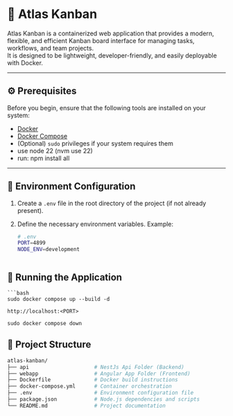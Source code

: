# 🧭 Atlas Kanban

Atlas Kanban is a containerized web application that provides a modern, flexible, and efficient Kanban board interface for managing tasks, workflows, and team projects.  
It is designed to be lightweight, developer-friendly, and easily deployable with Docker.

---

## ⚙️ Prerequisites

Before you begin, ensure that the following tools are installed on your system:

- [Docker](https://www.docker.com/get-started)
- [Docker Compose](https://docs.docker.com/compose/install/)
- (Optional) `sudo` privileges if your system requires them
- use node 22 (nvm use 22)
- run: npm install all

---

## 🔧 Environment Configuration

1. Create a `.env` file in the root directory of the project (if not already present).  
2. Define the necessary environment variables. Example:

   ```bash
   # .env
   PORT=4899
   NODE_ENV=development



## 🚀 Running the Application
    ```bash
    sudo docker compose up --build -d

    http://localhost:<PORT>

    sudo docker compose down



## 📁 Project Structure
```bash
atlas-kanban/
├── api                     # NestJs Api Folder (Backend)
├── webapp                  # Angular App Folder (Frontend)
├── Dockerfile              # Docker build instructions
├── docker-compose.yml      # Container orchestration
├── .env                    # Environment configuration file
├── package.json            # Node.js dependencies and scripts
└── README.md               # Project documentation
